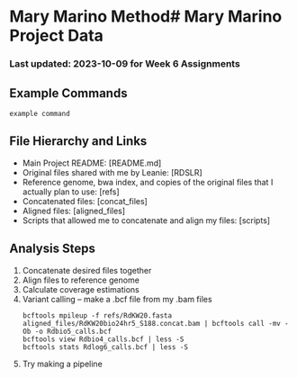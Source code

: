 # Mary Marino Method# Mary Marino Project Data
### Last updated: 2023-10-09 for Week 6 Assignments

## Example Commands
`example command`

## File Hierarchy and Links
* Main Project README: [README.md]
* Original files shared with me by Leanie: [RDSLR]
* Reference genome, bwa index, and copies of the original files that I actually plan to use: [refs]
* Concatenated files: [concat_files]
* Aligned files: [aligned_files]
* Scripts that allowed me to concatenate and align my files: [scripts]

## Analysis Steps
1. Concatenate desired files together
2. Align files to reference genome
3. Calculate coverage estimations
4. Variant calling – make a .bcf file from my .bam files
	```
	bcftools mpileup -f refs/RdKW20.fasta aligned_files/RdKW20bio24hr5_S188.concat.bam | bcftools call -mv -Ob -o Rdbio5_calls.bcf
	bcftools view Rdbio4_calls.bcf | less -S
	bcftools stats Rdlog6_calls.bcf | less -S
	```
5. Try making a pipeline
